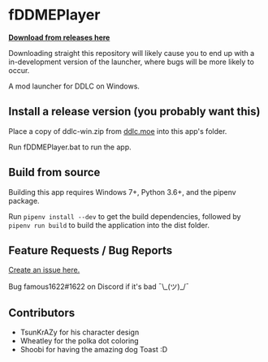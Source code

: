 # fDDMEPlayer

**[Download from releases here](https://github.com/famous1622/fDDMEPlayer/releases)**

Downloading straight this repository will likely cause you to end up with a
in-development version of the launcher, where bugs will be more likely to occur.

A mod launcher for DDLC on Windows.

Install a release version (you probably want this)
--------------------------------------------------

Place a copy of ddlc-win.zip from [ddlc.moe](http://ddlc.moe/) into this app's folder.

Run fDDMEPlayer.bat to run the app.

Build from source
-----------------

Building this app requires Windows 7+, Python 3.6+, and the pipenv package.

Run `pipenv install --dev` to get the build dependencies, followed by
`pipenv run build` to build the application into the dist folder.

Feature Requests / Bug Reports
------------------------------
[Create an issue here.](https://github.com/famous1622/fDDMEPlayer/issues)

Bug famous1622#1622 on Discord if it's bad ¯\\\_(ツ)\_/¯

Contributors
------------
* TsunKrAZy for his character design
* Wheatley for the polka dot coloring
* Shoobi for having the amazing dog Toast :D
